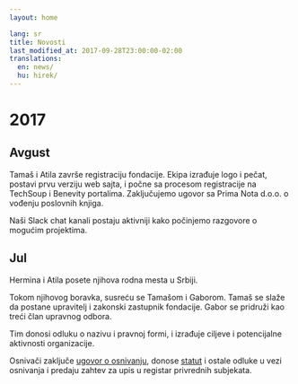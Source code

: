 ```yaml
---
layout: home

lang: sr
title: Novosti
last_modified_at: 2017-09-28T23:00:00-02:00
translations:
  en: news/
  hu: hirek/
---
```


# 2017

## Avgust

Tamaš i Atila završe registraciju fondacije. Ekipa izrađuje logo i pečat,
postavi prvu verziju web sajta, i počne sa procesom registracije na TechSoup i
Benevity portalima. Zaključujemo ugovor sa Prima Nota d.o.o. o vođenju
poslovnih knjiga.

Naši Slack chat kanali postaju aktivniji kako počinjemo razgovore o mogućim
projektima.

## Jul

Hermina i Atila posete njihova rodna mesta u Srbiji.

Tokom njihovog boravka, susreću se Tamašom i Gaborom. Tamaš se slaže da postane
upravitelj i zakonski zastupnik fondacije. Gabor se pridruži kao treći član
upravnog odbora.

Tim donosi odluku o nazivu i pravnoj formi, i izrađuje ciljeve i potencijalne
aktivnosti organizacije.

Osnivači zaključe [ugovor o osnivanju], donose [statut] i ostale odluke u vezi
osnivanja i predaju zahtev za upis u registar privrednih subjekata.

[statut]: /docs/statut.pdf
[ugovor o osnivanju]: /docs/ugovor-o-osnivanju.pdf
